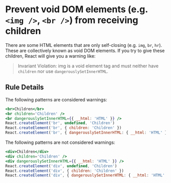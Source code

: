 # Prevent void DOM elements (e.g. `<img />`, `<br />`) from receiving children

There are some HTML elements that are only self-closing (e.g. `img`, `br`, `hr`). These are collectively known as void DOM elements. If you try to give these children, React will give you a warning like:

> Invariant Violation: img is a void element tag and must neither have `children` nor use `dangerouslySetInnerHTML`.


## Rule Details

The following patterns are considered warnings:

```jsx
<br>Children</br>
<br children='Children' />
<br dangerouslySetInnerHTML={{ __html: 'HTML' }} />
React.createElement('br', undefined, 'Children')
React.createElement('br', { children: 'Children' })
React.createElement('br', { dangerouslySetInnerHTML: { __html: 'HTML' } })
```

The following patterns are not considered warnings:

```jsx
<div>Children</div>
<div children='Children' />
<div dangerouslySetInnerHTML={{ __html: 'HTML' }} />
React.createElement('div', undefined, 'Children')
React.createElement('div', { children: 'Children' })
React.createElement('div', { dangerouslySetInnerHTML: { __html: 'HTML' } })
```
